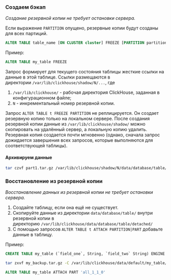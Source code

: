 ### Создаем бэкап

_Создание резервной копии не требует остановки сервера._

Если выражение `PARTITION` опущено, резервные копии будут созданы для всех партиций.
```sql
ALTER TABLE table_name [ON CLUSTER cluster] FREEZE [PARTITION partition_expr] [WITH NAME 'backup_name']
```
Пример:
```sql
ALTER TABLE my_table FREEZE
```

Запрос формирует для текущего состояния таблицы жесткие ссылки на данные в этой таблице. Ссылки размещаются в директории `/var/lib/clickhouse/shadow/N/...`, где

1. `/var/lib/clickhouse/` - рабочая директория ClickHouse, заданная в конфигурационном файле;
2. `N` - инкрементальный номер резервной копии.

Запрос `ALTER TABLE t FREEZE PARTITION` не реплицируется. Он создает резервную копию только на локальном сервере. После создания резервной копии данные из `/var/lib/clickhouse/shadow/` можно скопировать на удалённый сервер, а локальную копию удалить.
Резервная копия создается почти мгновенно (однако, сначала запрос дожидается завершения всех запросов, которые выполняются для соответствующей таблицы).

#### Архивируем данные

```sh
tar czvf part1.tar.gz /var/lib/clickhouse/shadow/N/data/database/table/part
```

### Восстановление из резервной копии

_Восстановление данных из резервной копии не требует остановки сервера._

1. Создайте таблицу, если она ещё не существует.
2. Скопируйте данные из директории `data/database/table/` внутри резервной копии в директорию `/var/lib/clickhouse/data/database/table/detached/`
3.  С помощью запросов `ALTER TABLE t ATTACH PARTITION|PART` добавьте данные в таблицу.

Пример:
```sql
CREATE TABLE my_table (`field_one`, String, `field_two` String) ENGINE = MergeTree() ORDER BY tuple() SETTINGS index_granularity = 8192
```

```sh
tar zxvf my_backup.tar.gz -C /var/lib/clickhouse/data/default/my_table/detached/
```

```sql
ALTER TABLE my_table ATTACH PART 'all_1_1_0'
```